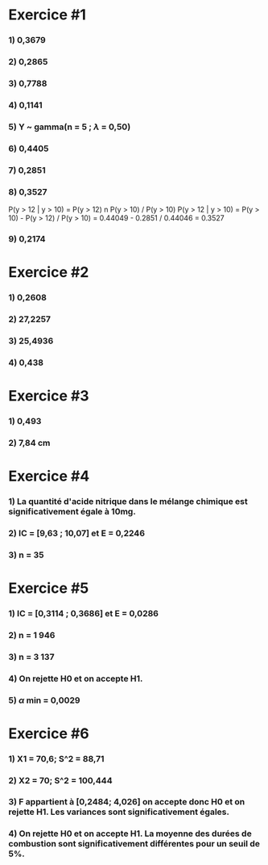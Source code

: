 # Exercice \#1
### 1) 0,3679
### 2) 0,2865
### 3) 0,7788
### 4) 0,1141
### 5) Y ~ gamma(n = 5 ; $\lambda$ = 0,50)
### 6) 0,4405
### 7) 0,2851
### 8) 0,3527
P(y > 12 | y > 10) = P(y > 12) n P(y > 10) / P(y > 10)
P(y > 12 | y > 10) = P(y > 10) - P(y > 12) / P(y > 10) = 0.44049 - 0.2851 / 0.44046 = 0.3527
### 9) 0,2174

# Exercice \#2
### 1) 0,2608
### 2) 27,2257
### 3) 25,4936
### 4) 0,438

# Exercice \#3
### 1) 0,493
### 2) 7,84 cm

# Exercice \#4
### 1) La quantité d'acide nitrique dans le mélange chimique est significativement égale à 10mg.
### 2) IC = \[9,63 ; 10,07] et E = 0,2246
### 3) n = 35

# Exercice \#5
### 1) IC = \[0,3114 ; 0,3686] et E = 0,0286
### 2) n = 1 946
### 3) n = 3 137
### 4) On rejette H0 et on accepte H1.
### 5) $\alpha$ min = 0,0029

# Exercice \#6
### 1) X1 = 70,6; S^2 = 88,71
### 2) X2 = 70; S^2 = 100,444
### 3) F appartient à \[0,2484; 4,026] on accepte donc H0 et on rejette H1. Les variances sont significativement égales.
### 4) On rejette H0 et on accepte H1. La moyenne des durées de combustion sont significativement différentes pour un seuil de 5%.
